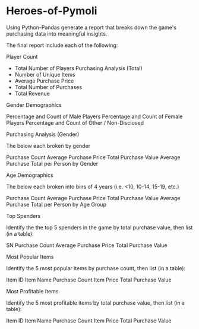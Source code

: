 # Heroes-of-Pymoli
Using Python-Pandas generate a report that breaks down the game's purchasing data into meaningful insights.

The final report include each of the following:

Player Count
- Total Number of Players
Purchasing Analysis (Total)
- Number of Unique Items
- Average Purchase Price
- Total Number of Purchases
- Total Revenue



Gender Demographics


Percentage and Count of Male Players
Percentage and Count of Female Players
Percentage and Count of Other / Non-Disclosed



Purchasing Analysis (Gender)


The below each broken by gender


Purchase Count
Average Purchase Price
Total Purchase Value
Average Purchase Total per Person by Gender





Age Demographics


The below each broken into bins of 4 years (i.e. <10, 10-14, 15-19, etc.)


Purchase Count
Average Purchase Price
Total Purchase Value
Average Purchase Total per Person by Age Group





Top Spenders


Identify the the top 5 spenders in the game by total purchase value, then list (in a table):


SN
Purchase Count
Average Purchase Price
Total Purchase Value





Most Popular Items


Identify the 5 most popular items by purchase count, then list (in a table):


Item ID
Item Name
Purchase Count
Item Price
Total Purchase Value





Most Profitable Items


Identify the 5 most profitable items by total purchase value, then list (in a table):


Item ID
Item Name
Purchase Count
Item Price
Total Purchase Value

